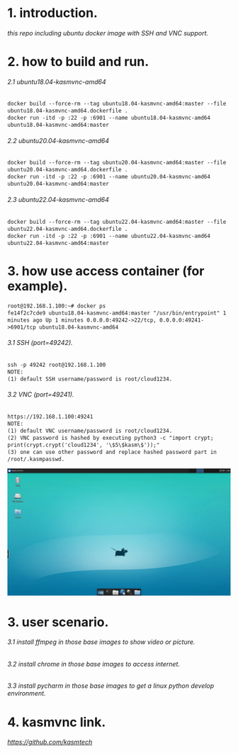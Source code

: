 # 1. introduction.
###### this repo including ubuntu docker image with SSH and VNC support.
    
# 2. how to build and run.
###### 2.1 ubuntu18.04-kasmvnc-amd64
    docker build --force-rm --tag ubuntu18.04-kasmvnc-amd64:master --file ubuntu18.04-kasmvnc-amd64.dockerfile .
    docker run -itd -p :22 -p :6901 --name ubuntu18.04-kasmvnc-amd64 ubuntu18.04-kasmvnc-amd64:master

###### 2.2 ubuntu20.04-kasmvnc-amd64
    docker build --force-rm --tag ubuntu20.04-kasmvnc-amd64:master --file ubuntu20.04-kasmvnc-amd64.dockerfile .
    docker run -itd -p :22 -p :6901 --name ubuntu20.04-kasmvnc-amd64 ubuntu20.04-kasmvnc-amd64:master

###### 2.3 ubuntu22.04-kasmvnc-amd64
    docker build --force-rm --tag ubuntu22.04-kasmvnc-amd64:master --file ubuntu22.04-kasmvnc-amd64.dockerfile .
    docker run -itd -p :22 -p :6901 --name ubuntu22.04-kasmvnc-amd64 ubuntu22.04-kasmvnc-amd64:master

# 3. how use access container (for example).
    root@192.168.1.100:~# docker ps
    fe14f2c7cde9 ubuntu18.04-kasmvnc-amd64:master "/usr/bin/entrypoint" 1 minutes ago Up 1 minutes 0.0.0.0:49242->22/tcp, 0.0.0.0:49241->6901/tcp ubuntu18.04-kasmvnc-amd64

###### 3.1 SSH (port=49242).
    ssh -p 49242 root@192.168.1.100
    NOTE: 
    (1) default SSH username/password is root/cloud1234.

###### 3.2 VNC (port=49241).
    https://192.168.1.100:49241
    NOTE: 
    (1) default VNC username/password is root/cloud1234.
    (2) VNC password is hashed by executing python3 -c "import crypt; print(crypt.crypt('cloud1234', '\$5\$kasm\$'));"
    (3) one can use other password and replace hashed password part in /root/.kasmpasswd.

![image](kasmvnc.jpg)

# 3. user scenario.
###### 3.1 install ffmpeg in those base images to show video or picture.
###### 3.2 install chrome in those base images to access internet.
###### 3.3 install pycharm in those base images to get a linux python develop environment.

# 4. kasmvnc link.
###### https://github.com/kasmtech
